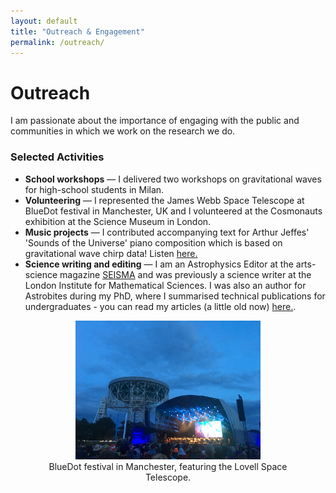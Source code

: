 ```yaml
---
layout: default
title: "Outreach & Engagement"
permalink: /outreach/
---
```


# Outreach

I am passionate about the importance of engaging with the public and communities in which we work on the research we do.

### Selected Activities

- **School workshops** — I delivered two workshops on gravitational waves for high-school students in Milan.  
- **Volunteering** — I represented the James Webb Space Telescope at BlueDot festival in Manchester, UK and I volunteered at the Cosmonauts exhibition at the Science Museum in London.
- **Music projects** — I contributed accompanying text for Arthur Jeffes' 'Sounds of the Universe' piano composition which is based on gravitational wave chirp data! Listen <a href="https://www.youtube.com/watch?v=5ZVbxfPGi08" target="_blank" rel="noopener noreferrer">here.</a>
- **Science writing and editing** — I am an Astrophysics Editor at the arts-science magazine <a href="https://seismamag.com" target="_blank" rel="noopener noreferrer">SEISMA</a> and was previously a science writer at the London Institute for Mathematical Sciences. I was also an author for Astrobites during my PhD, where I summarised technical publications for undergraduates - you can read my articles (a little old now) <a href="https://astrobites.org/author/pcole/" target="_blank" rel="noopener noreferrer">here.</a>.

<figure style="text-align:center;">
  <img src="/assets/bluedot.jpeg" alt="BlueDot festival in Manchester, featuring the Lovell Space Telescope." width="70%">
  <figcaption>BlueDot festival in Manchester, featuring the Lovell Space Telescope.</figcaption>
</figure>
